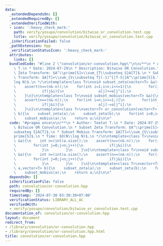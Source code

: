 ```yaml
---
data:
  _extendedDependsOn: []
  _extendedRequiredBy: []
  _extendedVerifiedWith:
  - icon: ':heavy_check_mark:'
    path: verify/yosupo/convolution/bitwise_or_convolution.test.cpp
    title: verify/yosupo/convolution/bitwise_or_convolution.test.cpp
  _isVerificationFailed: false
  _pathExtension: hpp
  _verificationStatusIcon: ':heavy_check_mark:'
  attributes:
    links: []
  bundledCode: "#line 2 \"convolution/or-convolution.hpp\"\n\n/**\n * Author: Teetat\
    \ T.\n * Date: 2024-07-29\n * Description: Bitwise OR Convolution.\n * Subset\
    \ Zeta Transform: $A^\\prime[S]=\\sum_{T\\subseteq S}A[T]$.\n * Subset Mobius\
    \ Transform: $A[T]=\\sum_{S\\subseteq T}(-1)^{|T-S|}A^\\prime[S]$.\n * Time: $O(N\\\
    log N)$.\n */\n\ntemplate<class T>\nvoid subset_zeta(vector<T> &a){\n    int n=(int)a.size();\n\
    \    assert(n==(n&-n));\n    for(int i=1;i<n;i<<=1){\n        for(int j=0;j<n;j++){\n\
    \            if(j&i){\n                a[j]+=a[j^i];\n            }\n        }\n\
    \    }\n}\n\ntemplate<class T>\nvoid subset_mobius(vector<T> &a){\n    int n=(int)a.size();\n\
    \    assert(n==(n&-n));\n    for(int i=n;i>>=1;){\n        for(int j=0;j<n;j++){\n\
    \            if(j&i){\n                a[j]-=a[j^i];\n            }\n        }\n\
    \    }\n}\n\ntemplate<class T>\nvector<T> or_convolution(vector<T> a,vector<T>\
    \ b){\n    subset_zeta(a);\n    subset_zeta(b);\n    for(int i=0;i<(int)a.size();i++)a[i]*=b[i];\n\
    \    subset_mobius(a);\n    return a;\n}\n\n"
  code: "#pragma once\n\n/**\n * Author: Teetat T.\n * Date: 2024-07-29\n * Description:\
    \ Bitwise OR Convolution.\n * Subset Zeta Transform: $A^\\prime[S]=\\sum_{T\\\
    subseteq S}A[T]$.\n * Subset Mobius Transform: $A[T]=\\sum_{S\\subseteq T}(-1)^{|T-S|}A^\\\
    prime[S]$.\n * Time: $O(N\\log N)$.\n */\n\ntemplate<class T>\nvoid subset_zeta(vector<T>\
    \ &a){\n    int n=(int)a.size();\n    assert(n==(n&-n));\n    for(int i=1;i<n;i<<=1){\n\
    \        for(int j=0;j<n;j++){\n            if(j&i){\n                a[j]+=a[j^i];\n\
    \            }\n        }\n    }\n}\n\ntemplate<class T>\nvoid subset_mobius(vector<T>\
    \ &a){\n    int n=(int)a.size();\n    assert(n==(n&-n));\n    for(int i=n;i>>=1;){\n\
    \        for(int j=0;j<n;j++){\n            if(j&i){\n                a[j]-=a[j^i];\n\
    \            }\n        }\n    }\n}\n\ntemplate<class T>\nvector<T> or_convolution(vector<T>\
    \ a,vector<T> b){\n    subset_zeta(a);\n    subset_zeta(b);\n    for(int i=0;i<(int)a.size();i++)a[i]*=b[i];\n\
    \    subset_mobius(a);\n    return a;\n}\n\n"
  dependsOn: []
  isVerificationFile: false
  path: convolution/or-convolution.hpp
  requiredBy: []
  timestamp: '2024-07-30 03:30:30+07:00'
  verificationStatus: LIBRARY_ALL_AC
  verifiedWith:
  - verify/yosupo/convolution/bitwise_or_convolution.test.cpp
documentation_of: convolution/or-convolution.hpp
layout: document
redirect_from:
- /library/convolution/or-convolution.hpp
- /library/convolution/or-convolution.hpp.html
title: convolution/or-convolution.hpp
---
```

